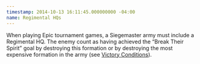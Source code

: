 ```yaml
---
timestamp: 2014-10-13 16:11:45.000000000 -04:00
name: Regimental HQs
---
```

When playing Epic tournament games, a Siegemaster army must include a Regimental HQ. The enemy count as having achieved the <q>Break Their Spirit</q> goal by destroying this formation or by destroying the most expensive formation in the army (see [Victory Conditions](#victory-conditions)).